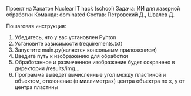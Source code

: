 Проект на Хакатон Nuclear IT hack (school) 
Задача: ИИ для лазерной обработки
Команда: dominated
Состав: Петровский Д., Швалев Д.

Пошаговая инструкция:
1. Убедитесь, что у вас установлен Pyhton
2. Установите зависимости (requirements.txt)
3. Запустите main.py(является консольным приложением)
4. Введите путь к изображению для обработки
5. Обработанное и размеченное изображение будет сохранено в директории /results/img...
6. Программа выведет вычисленные угол между пластиной и объектом, отклонение (в миллиметрах) центра объектра по x, y от центра пластины